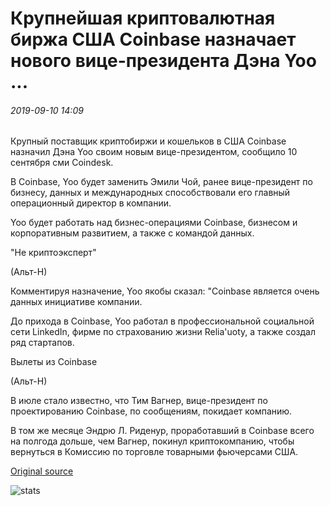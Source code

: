 # Крупнейшая криптовалютная биржа США Coinbase назначает нового вице-президента Дэна Yoo ...

###### 2019-09-10 14:09

Крупный поставщик криптобиржи и кошельков в США Coinbase назначил Дэна Yoo своим новым вице-президентом, сообщило 10 сентября сми Coindesk.

В Coinbase, Yoo будет заменить Эмили Чой, ранее вице-президент по бизнесу, данных и международных способствовали его главный операционный директор в компании.

Yoo будет работать над бизнес-операциями Coinbase, бизнесом и корпоративным развитием, а также с командой данных.

"Не криптоэксперт"

(Альт-Н)

Комментируя назначение, Yoo якобы сказал: "Coinbase является очень данных инициативе компании.

До прихода в Coinbase, Yoo работал в профессиональной социальной сети LinkedIn, фирме по страхованию жизни Relia'uoty, а также создал ряд стартапов.

Вылеты из Coinbase

(Альт-Н)

В июле стало известно, что Тим Вагнер, вице-президент по проектированию Coinbase, по сообщениям, покидает компанию.

В том же месяце Эндрю Л. Риденур, проработавший в Coinbase всего на полгода дольше, чем Вагнер, покинул криптокомпанию, чтобы вернуться в Комиссию по торговле товарными фьючерсами США.

[Original source](https://cointelegraph.com/news/major-us-crypto-exchange-coinbase-appoints-new-vice-president-dan-yoo)

![stats](https://c.statcounter.com/11760860/0/a89fa40b/1/ "stats")